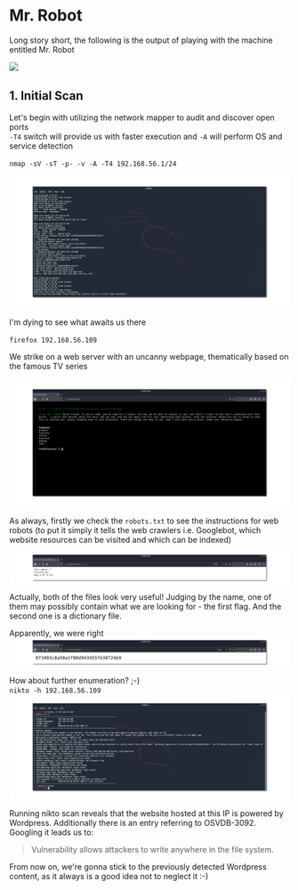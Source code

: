 # Mr. Robot
Long story short, the following is the output of playing with the machine entitled Mr. Robot

![](https://raw.githubusercontent.com/d15rup7or/Labs/master/Mr%20Robot/img/MrRobot-login.png)

## 1. Initial Scan

Let's begin with utilizing the network mapper to audit and discover open ports<br>
`-T4` switch will provide us with faster execution and `-A` will perform OS and service detection

`nmap -sV -sT -p- -v -A -T4 192.168.56.1/24`

![](https://raw.githubusercontent.com/d15rup7or/Labs/master/Mr%20Robot/img/nmap-output.png)

I'm dying to see what awaits us there

`firefox 192.168.56.109`

We strike on a web server with an uncanny webpage, thematically based on the famous TV series

![](https://raw.githubusercontent.com/d15rup7or/Labs/master/Mr%20Robot/img/192.168.56.109.png)

As always, firstly we check the `robots.txt` to see the instructions for web robots (to put it simply it tells the web crawlers i.e. Googlebot, which website resources can be visited and which can be indexed)

![](https://raw.githubusercontent.com/d15rup7or/Labs/master/Mr%20Robot/img/robots.txt.png)

Actually, both of the files look very useful! Judging by the name, one of them may possibly contain what we are looking for - the first flag. And the second one is a dictionary file.

Apparently, we were right
![](https://raw.githubusercontent.com/d15rup7or/Labs/master/Mr%20Robot/img/key-1-of-3.txt.png)

How about further enumeration? ;-) <br>
`nikto -h 192.168.56.109`
![](https://raw.githubusercontent.com/d15rup7or/Labs/master/Mr%20Robot/img/nikto-host-scan.png)

Running nikto scan reveals that the website hosted at this IP is powered by Wordpress. Additionally there is an entry referring to OSVDB-3092. Googling it leads us to:
>Vulnerability allows attackers to write anywhere in the file system.

From now on, we're gonna stick to the previously detected Wordpress content, as it always is a good idea not to neglect it :-)


